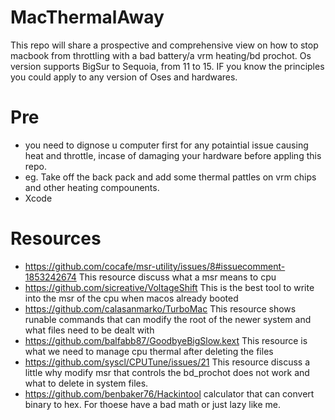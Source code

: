 # MacThermalAway
This repo will share a prospective and comprehensive view on how to stop macbook from throttling with a bad battery/a vrm heating/bd prochot. Os version supports BigSur to Sequoia, from 11 to 15. IF you know the principles you could apply to any version of Oses and hardwares. 
# Pre
- you need to dignose u computer first for any potaintial issue causing heat and throttle, incase of damaging your hardware before appling this repo.
- eg. Take off the back pack and add some thermal pattles on vrm chips and other heating compounents.
- Xcode
# Resources
- https://github.com/cocafe/msr-utility/issues/8#issuecomment-1853242674 This resource discuss what a msr means to cpu
- https://github.com/sicreative/VoltageShift This is the best tool to write into the msr of the cpu when macos already booted
- https://github.com/calasanmarko/TurboMac This resource shows runable commands that can modify the root of the newer system and what files need to be dealt with
- https://github.com/balfabb87/GoodbyeBigSlow.kext This resource is what we need to manage cpu thermal after deleting the files
- https://github.com/syscl/CPUTune/issues/21 This resource discuss a little why modify msr that controls the bd_prochot does not work and what to delete in system files.
- https://github.com/benbaker76/Hackintool calculator that can convert binary to hex. For thoese have a bad math or just lazy like me.
